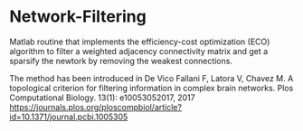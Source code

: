 # Network-Filtering

Matlab routine that implements the efficiency-cost optimization (ECO) algorithm to filter a weighted adjacency connectivity matrix and get a sparsify the newtork by removing the weakest connections.

The method has been introduced in	De Vico Fallani F, Latora V, Chavez M. A topological criterion for filtering information in complex brain networks. Plos Computational Biology. 13(1): e10053052017, 2017 https://journals.plos.org/ploscompbiol/article?id=10.1371/journal.pcbi.1005305






